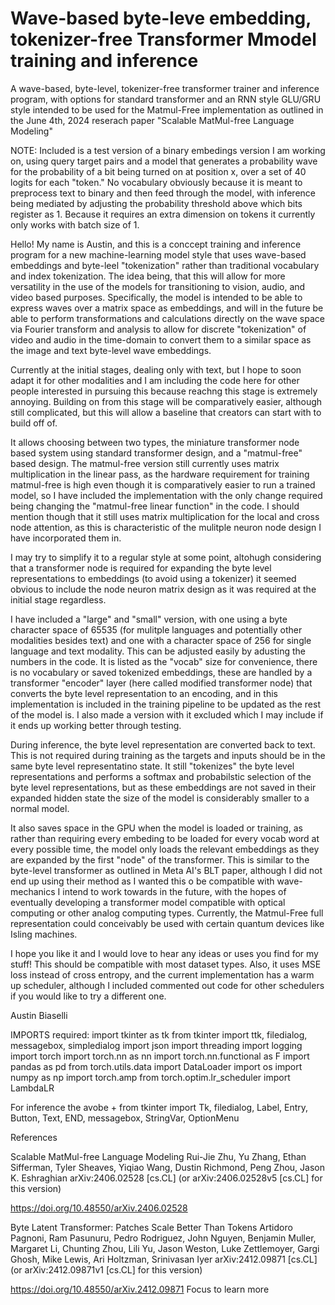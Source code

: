 # Wave-based byte-leve embedding, tokenizer-free Transformer Mmodel training and inference
A wave-based, byte-level,  tokenizer-free transformer trainer and inference program, with options for standard transformer and an RNN style GLU/GRU style intended to be used for the Matmul-Free implementation as outlined in the June 4th, 2024 reserach paper "Scalable MatMul-free Language Modeling"

NOTE: Included is a test version of a binary embedings version I am working on, using query target pairs and a model that generates a probability wave for the probability of a bit being turned on at position x, over a set of 40 logits for each "token." No vocabulary obviously because it is meant to preprocess text to binary and then feed through the model, with inference being mediated by adjusting the probability threshold above which bits register as 1. Because it requires an extra dimension on tokens it currently only works with batch size of 1. 

Hello! My name is Austin, and this is a conccept training and inference program for a new machine-learning model style that uses wave-based embeddings and byte-leel "tokenization" rather than traditional vocabulary and index tokenization. The idea being, that this will allow for more versatility in the use of the models for transitioning to vision, audio, and video based purposes. Specifically, the model is intended to be able to express waves over a matrix space as embeddings, and will in the future be able to perform transformations and calculations directly on the wave space via Fourier transform and analysis to allow for discrete "tokenization" of video and audio in the time-domain to convert them to a similar space as the image and text byte-level wave embeddings. 

Currently at the initial stages, dealing only with text, but I hope to soon adapt it for other modalities and I am including the code here for other people interested in pursuing this because reachng this stage is extremely annoying. Building on from this stage will be comparatively easier, although still complicated, but this will allow a baseline that creators can start with to build off of.

It allows choosing between two types, the miniature transformer node based system using standard transformer design, and a "matmul-free" based design. The matmul-free version still currently uses matrix multiplication in the linear pass, as the hardware requirement for training matmul-free is high even though it is comparatively easier to run a trained model, so I have included the implementation with the only change required being changing the "matmul-free linear function" in the code. I should mention though that it still uses matrix multiplication for the local and cross node attention, as this is characteristic of the mulitple neuron node design I have incorporated them in.

I may try to simplify it to a regular style at some point, altohugh considering that a transformer node is required for expanding the byte level representations to embeddings (to avoid using a tokenizer) it seemed obvious to include the node neuron matrix design as it was required at the initial stage regardless. 

I have included a "large" and "small" version, with one using a byte character space of 65535 (for mulitple languages and potentially other modalities besides text) and one with a character space of 256 for single language and text modality. This can be adjusted easily by adusting the numbers in the code. It is listed as the "vocab" size for convenience, there is no vocabulary or saved tokenized embeddings, these are handled by a transformer "encoder" layer (here called modified transformer node) that converts the byte level representation to an encoding, and in this implementation is included in the training pipeline to be updated as the rest of the model is. I also made a version with it excluded which I may include if it ends up working better through testing. 

During inference, the byte level representation are converted back to text. This is not required during training as the targets and inputs should be in the same byte level representatino state. It still "tokenizes" the byte level representations and performs a softmax and probabilstic selection of the byte level representations, but as these embeddings are not saved in their expanded hidden state the size of the model is considerably smaller to a normal model. 

It also saves space in the GPU when the model is loaded or training, as rather than requiring every embeding to be loaded for every vocab word at every possible time, the model only loads the relevant embeddings as they are expanded by the first "node" of the transformer. This is similar to the byte-level transformer as outlined in Meta AI's BLT paper, although I did not end up using their method as I wanted this o be compatible with wave-mechanics I intend to work towards in the future, with the hopes of eventually developing a transformer model compatible with optical computing or other analog computing types. Currently, the Matmul-Free full representation could conceivably be used with certain quantum devices like Isling machines.

I hope you like it and I would love to hear any ideas or uses you find for my stuff! This should be compatible with most dataset types. Also, it uses MSE loss instead of cross entropy, and the current implementation has a warm up scheduler, although I included commented out code for other schedulers if you would like to try a different one.

Austin Biaselli

IMPORTS required:
import tkinter as tk
from tkinter import ttk, filedialog, messagebox, simpledialog
import json
import threading
import logging
import torch
import torch.nn as nn
import torch.nn.functional as F
import pandas as pd
from torch.utils.data import DataLoader
import os
import numpy as np
import torch.amp
from torch.optim.lr_scheduler import LambdaLR

For inference the avobe +
from tkinter import Tk, filedialog, Label, Entry, Button, Text, END, messagebox, StringVar, OptionMenu

References

Scalable MatMul-free Language Modeling
Rui-Jie Zhu, Yu Zhang, Ethan Sifferman, Tyler Sheaves, Yiqiao Wang, Dustin Richmond, Peng Zhou, Jason K. Eshraghian
	arXiv:2406.02528 [cs.CL]
 	(or arXiv:2406.02528v5 [cs.CL] for this version)
 
https://doi.org/10.48550/arXiv.2406.02528

Byte Latent Transformer: Patches Scale Better Than Tokens
Artidoro Pagnoni, Ram Pasunuru, Pedro Rodriguez, John Nguyen, Benjamin Muller, Margaret Li, Chunting Zhou, Lili Yu, Jason Weston, Luke Zettlemoyer, Gargi Ghosh, Mike Lewis, Ari Holtzman, Srinivasan Iyer
	arXiv:2412.09871 [cs.CL]
 	(or arXiv:2412.09871v1 [cs.CL] for this version)
 
https://doi.org/10.48550/arXiv.2412.09871
Focus to learn more
